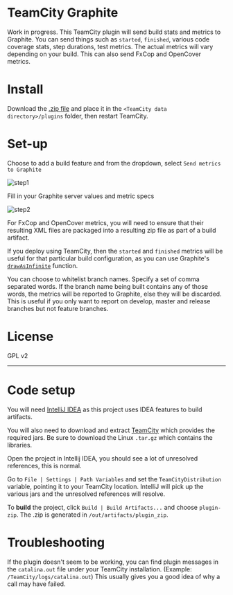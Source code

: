 
TeamCity Graphite
===============

Work in progress. This TeamCity plugin will send build stats and metrics to Graphite.  You can send things such as `started`, `finished`, various code coverage stats, step durations, test metrics.  The actual metrics will vary depending on your build. This can also send FxCop and OpenCover metrics.

# Install

Download the [.zip file](https://github.com/mendhak/teamcity-graphite/blob/develop/teamcity.graphite.zip?raw=true) and place it in the `<TeamCity data directory>/plugins` folder, then restart TeamCity.

# Set-up

Choose to add a build feature and from the dropdown, select `Send metrics to Graphite`

![step1](http://code.mendhak.com/teamcity-graphite/teamcity.graphite.1.png)


Fill in your Graphite server values and metric specs

![step2](http://code.mendhak.com/teamcity-graphite/teamcity.graphite.2.png)

For FxCop and OpenCover metrics, you will need to ensure that their resulting XML files are packaged into a resulting zip file as part of a build artifact. 

If you deploy using TeamCity, then the `started` and `finished` metrics will be useful for that particular build configuration, as you can use Graphite's [`drawAsInfinite`](http://graphite.readthedocs.org/en/1.0/functions.html#graphite.render.functions.drawAsInfinite) function.  

You can choose to whitelist branch names.  Specify a set of comma separated words.  If the branch name being built contains any of those words, the metrics will be reported to Graphite, else they will be discarded.  This is useful if you only want to report on develop, master and release branches but not feature branches.

# License

GPL v2


______________


# Code setup

You will need [IntelliJ IDEA](http://www.jetbrains.com/idea/download/) as this project uses IDEA features to build artifacts.

You will also need to download and extract [TeamCity](http://www.jetbrains.com/teamcity/download/) which provides the required jars.  Be sure to download the Linux `.tar.gz` which contains the libraries.  

Open the project in Intellij IDEA, you should see a lot of unresolved references, this is normal.

Go to `File | Settings | Path Variables` and set the `TeamCityDistribution` variable, pointing it to your TeamCity location.  IntelliJ will pick up the various jars and the unresolved references will resolve.

To **build** the project, click `Build | Build Artifacts...` and choose `plugin-zip`.  The .zip is generated in `/out/artifacts/plugin_zip`.


# Troubleshooting

If the plugin doesn't seem to be working, you can find plugin messages in the `catalina.out` file under your TeamCity installation. (Example: `/TeamCity/logs/catalina.out`)
This usually gives you a good idea of why a call may have failed.





